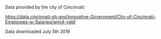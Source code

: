 Data provided by the city of Cincinnati:

https://data.cincinnati-oh.gov/Innovative-Government/City-of-Cincinnati-Employees-w-Salaries/wmj4-ygbf

Data downloaded July 5th 2019